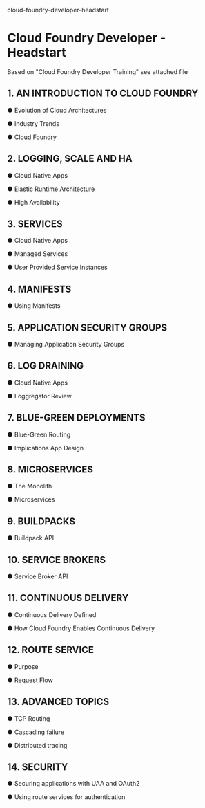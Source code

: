 cloud-foundry-developer-headstart
# Cloud Foundry Developer - Headstart

Based on "Cloud Foundry Developer Training" see attached file

## 1. AN INTRODUCTION TO CLOUD FOUNDRY
● Evolution of Cloud Architectures

● Industry Trends

● Cloud Foundry

## 2. LOGGING, SCALE AND HA
● Cloud Native Apps

● Elastic Runtime Architecture

● High Availability

## 3. SERVICES
● Cloud Native Apps

● Managed Services

● User Provided Service Instances

## 4. MANIFESTS
● Using Manifests

## 5. APPLICATION SECURITY GROUPS
● Managing Application Security Groups

## 6. LOG DRAINING
● Cloud Native Apps

● Loggregator Review

## 7. BLUE-GREEN DEPLOYMENTS
● Blue-Green Routing

● Implications App Design

## 8. MICROSERVICES
● The Monolith

● Microservices

## 9. BUILDPACKS
● Buildpack API

## 10. SERVICE BROKERS
● Service Broker API

## 11. CONTINUOUS DELIVERY
● Continuous Delivery Defined

● How Cloud Foundry Enables Continuous Delivery

## 12. ROUTE SERVICE
● Purpose

● Request Flow

## 13. ADVANCED TOPICS
● TCP Routing

● Cascading failure

● Distributed tracing

## 14. SECURITY
● Securing applications with UAA and OAuth2

● Using route services for authentication
